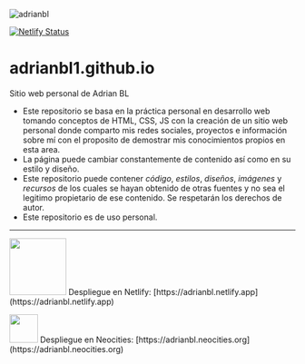 ![adrianbl](https://user-images.githubusercontent.com/25697365/176805851-c2dd7f91-9d33-430d-9532-695a32fa202a.svg)

[![Netlify Status](https://api.netlify.com/api/v1/badges/c717e1e0-7ce5-4406-adae-bbb56aa3db9f/deploy-status)](https://app.netlify.com/sites/adrianbl/deploys)

# adrianbl1.github.io
Sitio web personal de Adrian BL
-  Este repositorio se basa en la práctica personal en desarrollo web tomando conceptos de HTML, CSS, JS con la creación de un sitio web personal donde comparto mis redes sociales, proyectos e información sobre mí con el proposito de demostrar mis conocimientos propios en esta area.
-  La página puede cambiar constantemente de contenido así como en su estilo y diseño.
-  Este repositorio puede contener *código*, *estilos*, *diseños*, *imágenes* y *recursos* de los cuales se hayan obtenido de otras fuentes y no sea el legitimo propietario de ese contenido. Se respetarán los derechos de autor.
-  Este repositorio es de uso personal.

<hr>
<p>
<img src="https://www.netlify.com/assets/logos/full/small/lightmode/logo-netlify-small-monochrome-lightmode.svg" width="100px"> Despliegue en Netlify: [https://adrianbl.netlify.app](https://adrianbl.netlify.app)
</p>
<p>
<img src="https://neocities.org/img/cat.png" width="50px"> Despliegue en Neocities: [https://adrianbl.neocities.org](https://adrianbl.neocities.org)
</p>
